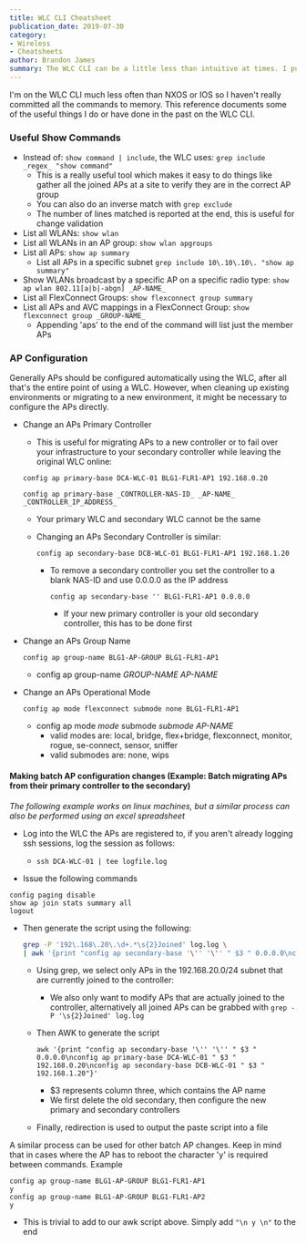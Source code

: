 ```yaml
---
title: WLC CLI Cheatsheet
publication_date: 2019-07-30
category:
- Wireless
- Cheatsheets
author: Brandon James
summary: The WLC CLI can be a little less than intuitive at times. I put together this quick reference with some of my most used WLC commands.
---
```

I'm on the WLC CLI much less often than NXOS or IOS so I haven't really committed all the commands to memory. This reference documents some of the useful things I do or have done in the past on the WLC CLI.

### Useful Show Commands

* Instead of: `show command | include`, the WLC uses: `grep include _regex_ "show command"`
    * This is a really useful tool which makes it easy to do things like gather all the joined APs at a site to verify they are in the correct AP group
    * You can also do an inverse match with `grep exclude`
    * The number of lines matched is reported at the end, this is useful for change validation
* List all WLANs: `show wlan`
* List all WLANs in an AP group: `show wlan apgroups`
* List all APs: `show ap summary`
    * List all APs in a specific subnet `grep include 10\.10\.10\. "show ap summary"`
* Show WLANs broadcast by a specific AP on a specific radio type: `show ap wlan 802.11[a|b|-abgn] _AP-NAME_` 
* List all FlexConnect Groups: `show flexconnect group summary`
* List all APs and AVC mappings in a FlexConnect Group: `show flexconnect group _GROUP-NAME_`
    * Appending 'aps' to the end of the command will list just the member APs

### AP Configuration

Generally APs should be configured automatically using the WLC, after all that's the entire point of using a WLC. However, when cleaning up existing environments or migrating to a new environment, it might be necessary to configure the APs directly.

* Change an APs Primary Controller
    * This is useful for migrating APs to a new controller or to fail over your infrastructure to your secondary controller while leaving the original WLC online:

    ```
    config ap primary-base DCA-WLC-01 BLG1-FLR1-AP1 192.168.0.20
    ```

    ```
    config ap primary-base _CONTROLLER-NAS-ID_ _AP-NAME_ _CONTROLLER_IP_ADDRESS_
    ```

    * Your primary WLC and secondary WLC cannot be the same

    * Changing an APs Secondary Controller is similar:

        ```
        config ap secondary-base DCB-WLC-01 BLG1-FLR1-AP1 192.168.1.20
        ```

        * To remove a secondary controller you set the controller to a blank NAS-ID and use 0.0.0.0 as the IP address

            ```
            config ap secondary-base '' BLG1-FLR1-AP1 0.0.0.0
            ```
            
            * If your new primary controller is your old secondary controller, this has to be done first
            
* Change an APs Group Name 
    ```
    config ap group-name BLG1-AP-GROUP BLG1-FLR1-AP1
    ```
    * config ap group-name _GROUP-NAME_ _AP-NAME_
    
* Change an APs Operational Mode
   ```
   config ap mode flexconnect submode none BLG1-FLR1-AP1
   ```
    * config ap mode _mode_ submode _submode_ _AP-NAME_
         * valid modes are: local, bridge, flex+bridge, flexconnect, monitor, rogue, se-connect, sensor, sniffer
         * valid submodes are: none, wips

#### Making batch AP configuration changes (Example: Batch migrating APs from their primary controller to the secondary)
*The following example works on linux machines, but a similar process can also be performed using an excel spreadsheet*

* Log into the WLC the APs are registered to, if you aren't already logging ssh sessions, log the session as follows:
    * `ssh DCA-WLC-01 | tee logfile.log`

* Issue the following commands
```
config paging disable
show ap join stats summary all
logout
```

* Then generate the script using the following:

    ```bash
    grep -P '192\.168\.20\.\d+.*\s{2}Joined' log.log \
    | awk '{print "config ap secondary-base '\'' '\'' " $3 " 0.0.0.0\nconfig ap primary-base DCA-WLC-01 " $3 " 192.168.0.20\nconfig ap secondary-base DCB-WLC-01 " $3 " 192.168.1.20"}' > paste_script.txt
    ```

    * Using grep, we select only APs in the 192.168.20.0/24 subnet that are currently joined to the controller:   
            
        * We also only want to modify APs that are actually joined to the controller, alternatively all joined APs can be grabbed with `grep -P '\s{2}Joined' log.log`

    * Then AWK to generate the script
    
        ```
        awk '{print "config ap secondary-base '\'' '\'' " $3 " 0.0.0.0\nconfig ap primary-base DCA-WLC-01 " $3 " 192.168.0.20\nconfig ap secondary-base DCB-WLC-01 " $3 " 192.168.1.20"}'
        ```

        * $3 represents column three, which contains the AP name
        * We first delete the old secondary, then configure the new primary and secondary controllers
    * Finally, redirection is used to output the paste script into a file

A similar process can be used for other batch AP changes. Keep in mind that in cases where the AP has to reboot the character 'y' is required between commands. Example

```
config ap group-name BLG1-AP-GROUP BLG1-FLR1-AP1
y
config ap group-name BLG1-AP-GROUP BLG1-FLR1-AP2
y
```

* This is trivial to add to our awk script above. Simply add `"\n y \n"` to the end
